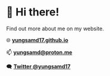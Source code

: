 # 👋 Hi there!

Find out more about me on my website.

🌐 [**yungsamd17.github.io**](https://yungsamd17.github.io)

📫 **yungsamd@proton.me**

🗨️ [**Twitter @yungsamd17**](https://twitter.com/yungsamd17)
